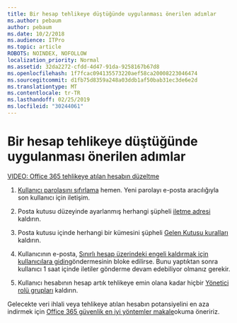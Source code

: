 ```yaml
---
title: Bir hesap tehlikeye düştüğünde uygulanması önerilen adımlar
ms.author: pebaum
author: pebaum
ms.date: 10/2/2018
ms.audience: ITPro
ms.topic: article
ROBOTS: NOINDEX, NOFOLLOW
localization_priority: Normal
ms.assetid: 32da2272-cfdd-4d47-91da-9258167b67d8
ms.openlocfilehash: 1f7fcac094135573220aef58ca20008223046474
ms.sourcegitcommit: d1fb75d8359a248a03ddb1af50bab31ec3de6e2d
ms.translationtype: MT
ms.contentlocale: tr-TR
ms.lasthandoff: 02/25/2019
ms.locfileid: "30244061"
---
```

# <a name="recommended-steps-to-take-if-an-account-is-compromised"></a>Bir hesap tehlikeye düştüğünde uygulanması önerilen adımlar

[VIDEO: Office 365 tehlikeye atılan hesabın düzeltme](https://www.microsoft.com/videoplayer/embed/RE2jvOb?pid=ocpVideo0-innerdiv-oneplayer&amp;postJsllMsg=true&amp;maskLevel=20&amp;autoplay=true)
  
1. [Kullanıcı parolasını sıfırlama](https://support.office.com/article/7a5d073b-7fae-4aa5-8f96-9ecd041aba9c) hemen. Yeni parolayı e-posta aracılığıyla son kullanıcı için iletişim. 
    
2. Posta kutusu düzeyinde ayarlanmış herhangi şüpheli [iletme adresi](https://support.office.com/article/ab5eb117-0f22-4fa7-a662-3a6bdb0add74) kaldırın. 
    
3. Posta kutusu içinde herhangi bir kümesini şüpheli [Gelen Kutusu kuralları](https://support.office.com/article/1433E3A0-7FB0-4999-B536-50E05CB67FED) kaldırın. 
    
4. Kullanıcının e-posta, [Sınırlı hesap üzerindeki engeli kaldırmak için kullanıcılara gidin](https://protection.office.com/?hash=/restrictedusers)göndermesinin bloke edilirse. Bunu yaptıktan sonra kullanıcı 1 saat içinde iletiler gönderme devam edebiliyor olmanız gerekir.
    
5. Kullanıcı hesabının hesap artık tehlikeye emin olana kadar hiçbir [Yönetici rolü grupları](https://support.office.com/article/eac4d046-1afd-4f1a-85fc-8219c79e1504) kaldırın. 
    
Gelecekte veri ihlali veya tehlikeye atılan hesabın potansiyelini en aza indirmek için [Office 365 güvenlik en iyi yöntemler makale](https://support.office.com/article/9295e396-e53d-49b9-ae9b-0b5828cdedc3)okuma öneririz.
  

